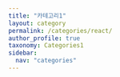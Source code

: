 ```yaml
---
title: "카테고리1"
layout: category
permalink: /categories/react/
author_profile: true
taxonomy: Categories1
sidebar:
  nav: "categories"
---
```

